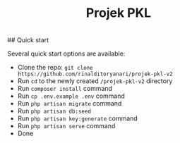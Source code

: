 <h1 align="center">Projek PKL</h1>
<br>
## Quick start

Several quick start options are available:

-   Clone the repo: `git clone https://github.com/rinalditoryanari/projek-pkl-v2`
-   Run `cd` to the newly created `/projek-pkl-v2` directory
-   Run `composer install` command
-   Run `cp .env.example .env` command
-   Run `php artisan migrate` command
-   Run `php artisan db:seed`
-   Run `php artisan key:generate` command
-   Run `php artisan serve` command
-   Done
